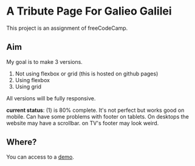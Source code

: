 # A Tribute Page For Galieo Galilei

This project is an assignment of freeCodeCamp.

## Aim

My goal is to make 3 versions.

1. Not using flexbox or grid (this is hosted on github pages)
2. Using flexbox
3. Using grid 

All versions will be fully responsive.

**current status**: (1) is 80% complete.
It's not perfect but works good on mobile.
Can have some problems with footer on tablets.
On desktops the website may have a scrollbar.
on TV's footer may look weird.


## Where?

You can access to a [demo](https://ardasevinc.me/eppur-si-muove).

